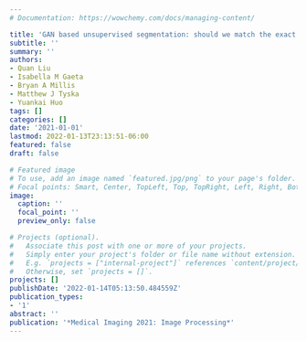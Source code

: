 ```yaml
---
# Documentation: https://wowchemy.com/docs/managing-content/

title: 'GAN based unsupervised segmentation: should we match the exact number of objects'
subtitle: ''
summary: ''
authors:
- Quan Liu
- Isabella M Gaeta
- Bryan A Millis
- Matthew J Tyska
- Yuankai Huo
tags: []
categories: []
date: '2021-01-01'
lastmod: 2022-01-13T23:13:51-06:00
featured: false
draft: false

# Featured image
# To use, add an image named `featured.jpg/png` to your page's folder.
# Focal points: Smart, Center, TopLeft, Top, TopRight, Left, Right, BottomLeft, Bottom, BottomRight.
image:
  caption: ''
  focal_point: ''
  preview_only: false

# Projects (optional).
#   Associate this post with one or more of your projects.
#   Simply enter your project's folder or file name without extension.
#   E.g. `projects = ["internal-project"]` references `content/project/deep-learning/index.md`.
#   Otherwise, set `projects = []`.
projects: []
publishDate: '2022-01-14T05:13:50.484559Z'
publication_types:
- '1'
abstract: ''
publication: '*Medical Imaging 2021: Image Processing*'
---
```


